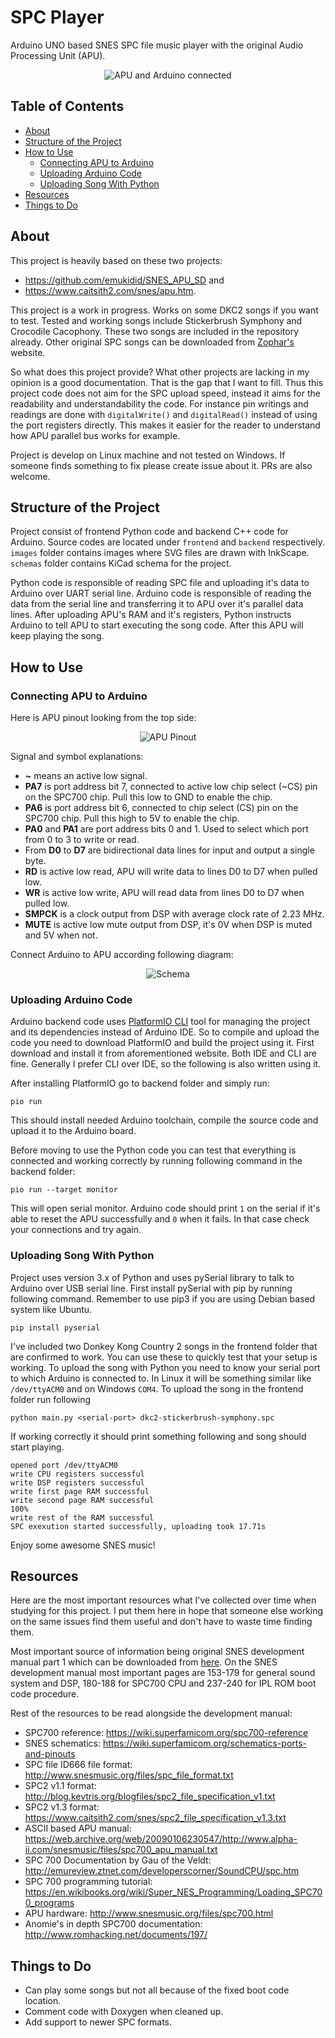 # SPC Player

Arduino UNO based SNES SPC file music player with the original Audio Processing Unit
(APU).

<p align="center">
  <img src="https://github.com/Kazhuu/spc-player/blob/master/images/arduino-apu-connected.jpg?raw=true" alt="APU and Arduino connected"/>
</p>

## Table of Contents

<!-- vim-markdown-toc GFM -->

* [About](#about)
* [Structure of the Project](#structure-of-the-project)
* [How to Use](#how-to-use)
  * [Connecting APU to Arduino](#connecting-apu-to-arduino)
  * [Uploading Arduino Code](#uploading-arduino-code)
  * [Uploading Song With Python](#uploading-song-with-python)
* [Resources](#resources)
* [Things to Do](#things-to-do)

<!-- vim-markdown-toc -->

## About

This project is heavily based on these two projects:
* https://github.com/emukidid/SNES_APU_SD and
* https://www.caitsith2.com/snes/apu.htm.

This project is a work in progress. Works on some DKC2 songs if you want to
test. Tested and working songs include Stickerbrush Symphony and Crocodile
Cacophony. These two songs are included in the repository already.  Other
original SPC songs can be downloaded from
[Zophar's](https://www.zophar.net/music) website.

So what does this project provide? What other projects are lacking in my opinion
is a good documentation. That is the gap that I want to fill.  Thus this project
code does not aim for the SPC upload speed, instead it aims for the readability
and understandability the code. For instance pin writings and readings are done
with `digitalWrite()` and `digitalRead()` instead of using the port registers
directly. This makes it easier for the reader to understand how APU parallel bus
works for example.

Project is develop on Linux machine and not tested on Windows. If someone finds
something to fix please create issue about it. PRs are also welcome.

## Structure of the Project

Project consist of frontend Python code and backend C++ code for Arduino.
Source codes are located under `frontend` and `backend` respectively. `images`
folder contains images where SVG files are drawn with InkScape. `schemas` folder
contains KiCad schema for the project.

Python code is responsible of reading SPC file and uploading it's data to
Arduino over UART serial line. Arduino code is responsible of reading the data
from the serial line and transferring it to APU over it's parallel data lines.
After uploading APU's RAM and it's registers, Python instructs Arduino to tell
APU to start executing the song code. After this APU will keep playing the song.

## How to Use

### Connecting APU to Arduino

Here is APU pinout looking from the top side:

<p align="center">
  <img src="https://github.com/Kazhuu/spc-player/blob/master/images/apu-pinout.png?raw=true" alt="APU Pinout"/>
</p>

Signal and symbol explanations:
* **~** means an active low signal.
* **PA7** is port address bit 7, connected to active low chip select (~CS) pin on
    the SPC700 chip. Pull this low to GND to enable the chip.
* **PA6** is port address bit 6, connected to chip select (CS) pin on the SPC700 chip.
    Pull this high to 5V to enable the chip.
* **PA0** and **PA1** are port address bits 0 and 1. Used to select which port from 0 to
    3 to write or read.
* From **D0** to **D7** are bidirectional data lines for input and output a single byte.
* **RD** is active low read, APU will write data to lines D0 to D7 when pulled low.
* **WR** is active low write, APU will read data from lines D0 to D7 when pulled low.
* **SMPCK** is a clock output from DSP with average clock rate of 2.23 MHz.
* **MUTE** is active low mute output from DSP, it's 0V when DSP is muted and 5V when
    not.

Connect Arduino to APU according following diagram:

<p align="center">
  <img src="https://github.com/Kazhuu/spc-player/blob/master/images/schema.png?raw=true" alt="Schema"/>
</p>

### Uploading Arduino Code

Arduino backend code uses [PlatformIO CLI](https://platformio.org/) tool for
managing the project and its dependencies instead of Arduino IDE. So to compile
and upload the code you need to download PlatformIO and build the project using
it. First download and install it from aforementioned website. Both IDE and CLI
are fine. Generally I prefer CLI over IDE, so the following is also written
using it.

After installing PlatformIO go to backend folder and simply run:
```
pio run
```
This should install needed Arduino toolchain, compile the source code and upload
it to the Arduino board.

Before moving to use the Python code you can test that everything is connected
and working correctly by running following command in the backend folder:
```
pio run --target monitor
```
This will open serial monitor. Arduino code should print `1` on the serial if
it's able to reset the APU successfully and `0` when it fails. In that case
check your connections and try again.

### Uploading Song With Python

Project uses version 3.x of Python and uses pySerial library to talk to Arduino
over USB serial line. First install pySerial with pip by running following
command. Remember to use pip3 if you are using Debian based system like Ubuntu.
```
pip install pyserial
```

I've included two Donkey Kong Country 2 songs in the frontend folder that are
confirmed to work. You can use these to quickly test that your setup is working.
To upload the song with Python you need to know your serial port to which
Arduino is connected to. In Linux it will be something similar like
`/dev/ttyACM0` and on Windows `COM4`. To upload the song in the frontend folder
run following
```
python main.py <serial-port> dkc2-stickerbrush-symphony.spc
```

If working correctly it should print something following and song should start
playing.
```
opened port /dev/ttyACM0
write CPU registers successful
write DSP registers successful
write first page RAM successful
write second page RAM successful
100%
write rest of the RAM successful
SPC exexution started successfully, uploading took 17.71s
```

Enjoy some awesome SNES music!

## Resources

Here are the most important resources what I've collected over time when studying
for this project. I put them here in hope that someone else working on the same
issues find them useful and don't have to waste time finding them.

Most important source of information being original SNES development manual part
1 which can be downloaded from
[here](http://folk.uio.no/sigurdkn/snes/snes_manual1.pdf).
On the SNES development manual most important pages are 153-179 for general sound system
and DSP, 180-188 for SPC700 CPU and 237-240 for IPL ROM boot code procedure.

Rest of the resources to be read alongside the development manual:

* SPC700 reference: https://wiki.superfamicom.org/spc700-reference
* SNES schematics: https://wiki.superfamicom.org/schematics-ports-and-pinouts
* SPC file ID666 file format: http://www.snesmusic.org/files/spc_file_format.txt
* SPC2 v1.1 format: http://blog.kevtris.org/blogfiles/spc2_file_specification_v1.txt
* SPC2 v1.3 format: https://www.caitsith2.com/snes/spc2_file_specification_v1.3.txt
* ASCII based APU manual: https://web.archive.org/web/20090106230547/http://www.alpha-ii.com/snesmusic/files/spc700_apu_manual.txt
* SPC 700 Documentation by Gau of the Veldt: http://emureview.ztnet.com/developerscorner/SoundCPU/spc.htm
* SPC 700 programming tutorial: https://en.wikibooks.org/wiki/Super_NES_Programming/Loading_SPC700_programs
* APU hardware: http://www.snesmusic.org/files/spc700.html
* Anomie's in depth SPC700 documentation: http://www.romhacking.net/documents/197/

## Things to Do

* Can play some songs but not all because of the fixed boot code location.
* Comment code with Doxygen when cleaned up.
* Add support to newer SPC formats.

